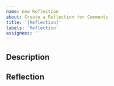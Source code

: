 ```yaml
---
name: new Reflection
about: Create a Reflection for Comments
title: '[Reflection]'
labels: 'Reflection'
assignees: ''
---
```


## Description



## Reflection


